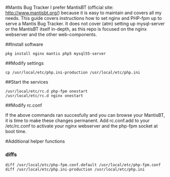 #Mantis Bug Tracker
I prefer MantisBT (official site: http://www.mantisbt.org/) because it is easy to maintain and covers all my needs.
This guide covers instructions how to set nginx and PHP-fpm up to serve a Mantis Bug Tracker. 
It does not cover (atm) setting up mysql-server or the MantisBT itself in-depth, as this repo is focused on the nginx webserver and the other web-components.

##Install software

    pkg install nginx mantis php5 mysql55-server
    

##Modify settings

    cp /usr/local/etc/php.ini-production /usr/local/etc/php.ini  

##Start the services

    /usr/local/etc/rc.d php-fpm onestart
    /usr/local/etc/rc.d nginx onestart
    
##Modify rc.conf

If the above commands ran succesfully and you can browse your MantisBT, 
it is time to make these changes permanent. Add rc.conf.add to your 
/etc/rc.conf to activate your nginx webserver and the php-fpm socket at boot time.



#Additional helper functions

### diffs

    diff /usr/local/etc/php-fpm.conf.default /usr/local/etc/php-fpm.conf
    diff /usr/local/etc/php.ini-production /usr/local/etc/php.ini
